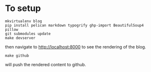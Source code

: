To setup
========

```
mkvirtualenv blog
pip install pelican markdown typogrify ghp-import BeautifulSoup4 pillow
git submodules update
make devserver
```

then navigate to <http://localhost:8000> to see the rendering of the blog.

```
make github
```

will push the rendered content to github.
